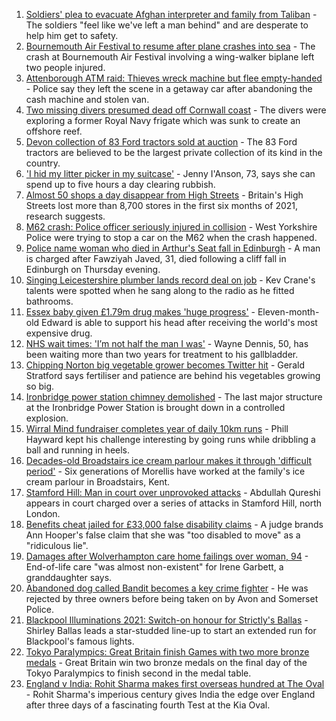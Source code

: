1. [Soldiers' plea to evacuate Afghan interpreter and family from Taliban](https://www.bbc.co.uk/news/uk-england-derbyshire-58426486?at_medium=RSS&at_campaign=KARANGA) - The soldiers "feel like we've left a man behind" and are desperate to help him get to safety.
2. [Bournemouth Air Festival to resume after plane crashes into sea](https://www.bbc.co.uk/news/uk-england-dorset-58451074?at_medium=RSS&at_campaign=KARANGA) - The crash at Bournemouth Air Festival involving a wing-walker biplane left two people injured.
3. [Attenborough ATM raid: Thieves wreck machine but flee empty-handed](https://www.bbc.co.uk/news/uk-england-nottinghamshire-58448325?at_medium=RSS&at_campaign=KARANGA) - Police say they left the scene in a getaway car after abandoning the cash machine and stolen van.
4. [Two missing divers presumed dead off Cornwall coast](https://www.bbc.co.uk/news/uk-england-cornwall-58443729?at_medium=RSS&at_campaign=KARANGA) - The divers were exploring a former Royal Navy frigate which was sunk to create an offshore reef.
5. [Devon collection of 83 Ford tractors sold at auction](https://www.bbc.co.uk/news/uk-england-devon-58447103?at_medium=RSS&at_campaign=KARANGA) - The 83 Ford tractors are believed to be the largest private collection of its kind in the country.
6. ['I hid my litter picker in my suitcase'](https://www.bbc.co.uk/news/uk-england-leicestershire-58409725?at_medium=RSS&at_campaign=KARANGA) - Jenny I'Anson, 73, says she can spend up to five hours a day clearing rubbish.
7. [Almost 50 shops a day disappear from High Streets](https://www.bbc.co.uk/news/business-58433461?at_medium=RSS&at_campaign=KARANGA) - Britain's High Streets lost more than 8,700 stores in the first six months of 2021, research suggests.
8. [M62 crash: Police officer seriously injured in collision](https://www.bbc.co.uk/news/uk-england-york-north-yorkshire-58447179?at_medium=RSS&at_campaign=KARANGA) - West Yorkshire Police were trying to stop a car on the M62 when the crash happened.
9. [Police name woman who died in Arthur's Seat fall in Edinburgh](https://www.bbc.co.uk/news/uk-scotland-edinburgh-east-fife-58450378?at_medium=RSS&at_campaign=KARANGA) - A man is charged after Fawziyah Javed, 31, died following a cliff fall in Edinburgh on Thursday evening.
10. [Singing Leicestershire plumber lands record deal on job](https://www.bbc.co.uk/news/uk-england-leicestershire-58438715?at_medium=RSS&at_campaign=KARANGA) - Kev Crane's talents were spotted when he sang along to the radio as he fitted bathrooms.
11. [Essex baby given £1.79m drug makes 'huge progress'](https://www.bbc.co.uk/news/uk-england-essex-58423608?at_medium=RSS&at_campaign=KARANGA) - Eleven-month-old Edward is able to support his head after receiving the world's most expensive drug.
12. [NHS wait times: 'I’m not half the man I was'](https://www.bbc.co.uk/news/health-58424718?at_medium=RSS&at_campaign=KARANGA) - Wayne Dennis, 50, has been waiting more than two years for treatment to his gallbladder.
13. [Chipping Norton big vegetable grower becomes Twitter hit](https://www.bbc.co.uk/news/uk-england-oxfordshire-58428295?at_medium=RSS&at_campaign=KARANGA) - Gerald Stratford says fertiliser and patience are behind his vegetables growing so big.
14. [Ironbridge power station chimney demolished](https://www.bbc.co.uk/news/uk-england-shropshire-58436886?at_medium=RSS&at_campaign=KARANGA) - The last major structure at the Ironbridge Power Station is brought down in a controlled explosion.
15. [Wirral Mind fundraiser completes year of daily 10km runs](https://www.bbc.co.uk/news/uk-england-merseyside-58437608?at_medium=RSS&at_campaign=KARANGA) - Phill Hayward kept his challenge interesting by going runs while dribbling a ball and running in heels.
16. [Decades-old Broadstairs ice cream parlour makes it through 'difficult period'](https://www.bbc.co.uk/news/uk-england-kent-58423212?at_medium=RSS&at_campaign=KARANGA) - Six generations of Morellis have worked at the family's ice cream parlour in Broadstairs, Kent.
17. [Stamford Hill: Man in court over unprovoked attacks](https://www.bbc.co.uk/news/uk-england-london-58447120?at_medium=RSS&at_campaign=KARANGA) - Abdullah Qureshi appears in court charged over a series of attacks in Stamford Hill, north London.
18. [Benefits cheat jailed for £33,000 false disability claims](https://www.bbc.co.uk/news/uk-england-devon-58442067?at_medium=RSS&at_campaign=KARANGA) - A judge brands Ann Hooper's false claim that she was "too disabled to move" as a "ridiculous lie".
19. [Damages after Wolverhampton care home failings over woman, 94](https://www.bbc.co.uk/news/uk-england-birmingham-58447843?at_medium=RSS&at_campaign=KARANGA) - End-of-life care "was almost non-existent" for Irene Garbett, a granddaughter says.
20. [Abandoned dog called Bandit becomes a key crime fighter](https://www.bbc.co.uk/news/uk-england-bristol-58436702?at_medium=RSS&at_campaign=KARANGA) - He was rejected by three owners before being taken on by Avon and Somerset Police.
21. [Blackpool Illuminations 2021: Switch-on honour for Strictly's Ballas](https://www.bbc.co.uk/news/uk-england-lancashire-58440257?at_medium=RSS&at_campaign=KARANGA) - Shirley Ballas leads a star-studded line-up to start an extended run for Blackpool's famous lights.
22. [Tokyo Paralympics: Great Britain finish Games with two more bronze medals](https://www.bbc.co.uk/sport/disability-sport/58452548?at_medium=RSS&at_campaign=KARANGA) - Great Britain win two bronze medals on the final day of the Tokyo Paralympics to finish second in the medal table.
23. [England v India: Rohit Sharma makes first overseas hundred at The Oval](https://www.bbc.co.uk/sport/cricket/58443010?at_medium=RSS&at_campaign=KARANGA) - Rohit Sharma's imperious century gives India the edge over England after three days of a fascinating fourth Test at the Kia Oval.
